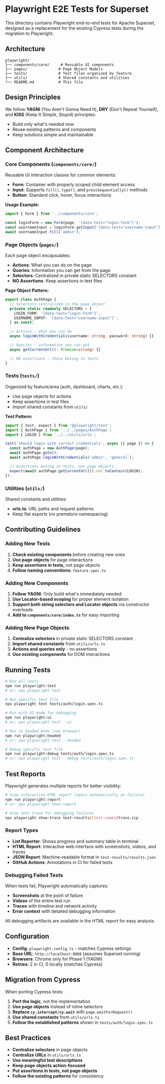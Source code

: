 <!--
Licensed to the Apache Software Foundation (ASF) under one
or more contributor license agreements.  See the NOTICE file
distributed with this work for additional information
regarding copyright ownership.  The ASF licenses this file
to you under the Apache License, Version 2.0 (the
"License"); you may not use this file except in compliance
with the License.  You may obtain a copy of the License at

  http://www.apache.org/licenses/LICENSE-2.0

Unless required by applicable law or agreed to in writing,
software distributed under the License is distributed on an
"AS IS" BASIS, WITHOUT WARRANTIES OR CONDITIONS OF ANY
KIND, either express or implied.  See the License for the
specific language governing permissions and limitations
under the License.
-->

# Playwright E2E Tests for Superset

This directory contains Playwright end-to-end tests for Apache Superset, designed as a replacement for the existing Cypress tests during the migration to Playwright.

## Architecture

```
playwright/
├── components/core/     # Reusable UI components
├── pages/              # Page Object Models
├── tests/              # Test files organized by feature
├── utils/              # Shared constants and utilities
└── README.md           # This file
```

## Design Principles

We follow **YAGNI** (You Aren't Gonna Need It), **DRY** (Don't Repeat Yourself), and **KISS** (Keep It Simple, Stupid) principles:

- Build only what's needed now
- Reuse existing patterns and components
- Keep solutions simple and maintainable

## Component Architecture

### Core Components (`components/core/`)

Reusable UI interaction classes for common elements:

- **Form**: Container with properly scoped child element access
- **Input**: Supports `fill()`, `type()`, and `pressSequentially()` methods
- **Button**: Standard click, hover, focus interactions

**Usage Example:**

```typescript
import { Form } from '../components/core';

const loginForm = new Form(page, '[data-test="login-form"]');
const usernameInput = loginForm.getInput('[data-test="username-input"]');
await usernameInput.fill('admin');
```

### Page Objects (`pages/`)

Each page object encapsulates:

- **Actions**: What you can do on the page
- **Queries**: Information you can get from the page
- **Selectors**: Centralized in private static SELECTORS constant
- **NO Assertions**: Keep assertions in test files

**Page Object Pattern:**

```typescript
export class AuthPage {
  // Selectors centralized in the page object
  private static readonly SELECTORS = {
    LOGIN_FORM: '[data-test="login-form"]',
    USERNAME_INPUT: '[data-test="username-input"]',
  } as const;

  // Actions - what you can do
  async loginWithCredentials(username: string, password: string) {}

  // Queries - information you can get
  async getCurrentUrl(): Promise<string> {}

  // NO assertions - those belong in tests
}
```

### Tests (`tests/`)

Organized by feature/area (auth, dashboard, charts, etc.):

- Use page objects for actions
- Keep assertions in test files
- Import shared constants from `utils/`

**Test Pattern:**

```typescript
import { test, expect } from '@playwright/test';
import { AuthPage } from '../../pages/AuthPage';
import { LOGIN } from '../../utils/urls';

test('should login with correct credentials', async ({ page }) => {
  const authPage = new AuthPage(page);
  await authPage.goto();
  await authPage.loginWithCredentials('admin', 'general');

  // Assertions belong in tests, not page objects
  expect(await authPage.getCurrentUrl()).not.toContain(LOGIN);
});
```

### Utilities (`utils/`)

Shared constants and utilities:

- **urls.ts**: URL paths and request patterns
- Keep flat exports (no premature namespacing)

## Contributing Guidelines

### Adding New Tests

1. **Check existing components** before creating new ones
2. **Use page objects** for page interactions
3. **Keep assertions in tests**, not page objects
4. **Follow naming conventions**: `feature.spec.ts`

### Adding New Components

1. **Follow YAGNI**: Only build what's immediately needed
2. **Use Locator-based scoping** for proper element isolation
3. **Support both string selectors and Locator objects** via constructor overloads
4. **Add to `components/core/index.ts`** for easy importing

### Adding New Page Objects

1. **Centralize selectors** in private static SELECTORS constant
2. **Import shared constants** from `utils/urls.ts`
3. **Actions and queries only** - no assertions
4. **Use existing components** for DOM interactions

## Running Tests

```bash
# Run all tests
npm run playwright:test
# or: npx playwright test

# Run specific test file
npx playwright test tests/auth/login.spec.ts

# Run with UI mode for debugging
npm run playwright:ui
# or: npx playwright test --ui

# Run in headed mode (see browser)
npm run playwright:headed
# or: npx playwright test --headed

# Debug specific test file
npm run playwright:debug tests/auth/login.spec.ts
# or: npx playwright test --debug tests/auth/login.spec.ts
```

## Test Reports

Playwright generates multiple reports for better visibility:

```bash
# View interactive HTML report (opens automatically on failure)
npm run playwright:report
# or: npx playwright show-report

# View test trace for debugging failures
npx playwright show-trace test-results/[test-name]/trace.zip
```

### Report Types

- **List Reporter**: Shows progress and summary table in terminal
- **HTML Report**: Interactive web interface with screenshots, videos, and traces
- **JSON Report**: Machine-readable format in `test-results/results.json`
- **GitHub Actions**: Annotations in CI for failed tests

### Debugging Failed Tests

When tests fail, Playwright automatically captures:

- **Screenshots** at the point of failure
- **Videos** of the entire test run
- **Traces** with timeline and network activity
- **Error context** with detailed debugging information

All debugging artifacts are available in the HTML report for easy analysis.

## Configuration

- **Config**: `playwright.config.ts` - matches Cypress settings
- **Base URL**: `http://localhost:8088` (assumes Superset running)
- **Browsers**: Chrome only for Phase 1 (YAGNI)
- **Retries**: 2 in CI, 0 locally (matches Cypress)

## Migration from Cypress

When porting Cypress tests:

1. **Port the logic**, not the implementation
2. **Use page objects** instead of inline selectors
3. **Replace `cy.intercept/cy.wait`** with `page.waitForRequest()`
4. **Use shared constants** from `utils/urls.ts`
5. **Follow the established patterns** shown in `tests/auth/login.spec.ts`

## Best Practices

- **Centralize selectors** in page objects
- **Centralize URLs** in `utils/urls.ts`
- **Use meaningful test descriptions**
- **Keep page objects action-focused**
- **Put assertions in tests, not page objects**
- **Follow the existing patterns** for consistency
